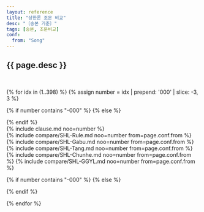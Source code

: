```yaml
---
layout: reference
title: "상한론 조문 비교"
desc: "〔송본 기준〕"
tags: [송본, 조문비교]
conf:
  from: "Song"
---
```


{{ page.desc }}
---------

<br>

{% for idx in (1..398) %}
{% assign number = idx | prepend: '000' | slice: -3, 3 %}

{% if number contains "-000" %}
{% else %}
<div id="{{number}}" class="compare-set">
{% endif %}

<div class="origin" markdown="1">
{% include clause.md noo=number %}
</div>

<div class="compared" markdown="1">
{% include compare/SHL-Rule.md noo=number from=page.conf.from %}
{% include compare/SHL-Gabu.md noo=number from=page.conf.from %}
{% include compare/SHL-Tang.md noo=number from=page.conf.from %}
{% include compare/SHL-Chunhe.md noo=number from=page.conf.from %}
{% include compare/SHL-GGYL.md noo=number from=page.conf.from %}
</div>

{% if number contains "-000" %}
{% else %}
</div>
{% endif %}

{% endfor %}
